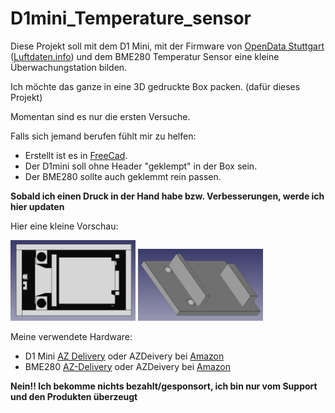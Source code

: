# D1mini_Temperature_sensor

Diese Projekt soll mit dem D1 Mini, mit der Firmware von [OpenData Stuttgart](https://github.com/opendata-stuttgart/sensors-software) ([Luftdaten.info](https://luftdaten.info)) und dem BME280 Temperatur Sensor eine kleine Überwachungstation bilden.

Ich möchte das ganze in eine 3D gedruckte Box packen. (dafür dieses Projekt)

Momentan sind es nur die ersten Versuche. 

Falls sich jemand berufen fühlt mir zu helfen:
- Erstellt ist es in [FreeCad](https://www.freecadweb.org).
- Der D1mini soll ohne Header "geklempt" in der Box sein.
- Der BME280 sollte auch geklemmt rein passen.

**Sobald ich einen Druck in der Hand habe bzw. Verbesserungen, werde ich hier updaten**


Hier eine kleine Vorschau:

<img alt="Die Box" src="https://raw.githubusercontent.com/gerald-b/D1mini_Temperature_sensor/master/D1mini_Temperature_box.png" width=200 />
<img alt="Der Deckel" src="https://raw.githubusercontent.com/gerald-b/D1mini_Temperature_sensor/master/D1mini_Temperature_box_Deckel.png" width=200 />

Meine verwendete Hardware:
- D1 Mini [AZ Delivery](https://www.az-delivery.de/products/d1-mini?ls=de)  oder AZDeivery bei [Amazon](https://www.amazon.de/AZDelivery-D1-Mini-Entwicklungsboard-kompatibel/dp/B0754N794H)
- BME280 [AZ-Delivery](https://www.az-delivery.de/products/gy-bme280?ls=de) oder AZDeivery bei [Amazon](https://www.amazon.de/AZDelivery-GY-BME280-Barometrischer-Temperatur-Luftfeuchtigkeit/dp/B07FS95JXT)

**Nein!! Ich bekomme nichts bezahlt/gesponsort, ich bin nur vom Support und den Produkten überzeugt**
